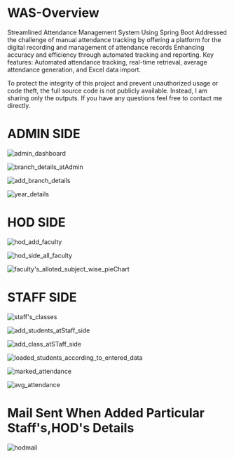 # WAS-Overview

Streamlined Attendance Management System Using Spring Boot
Addressed the challenge of manual attendance tracking by offering a platform for the digital recording and management of attendance records
Enhancing accuracy and efficiency through automated tracking and reporting.
Key features: Automated attendance tracking, real-time retrieval, average attendance generation, and Excel data import.

To protect the integrity of this project and prevent unauthorized usage or code theft, the full source code is not publicly available. Instead, I am sharing only the outputs. If you have any questions feel free to contact me directly.

# ADMIN SIDE
![admin_dashboard](https://github.com/user-attachments/assets/7994d6be-299c-4ba9-ac76-9639827c3318)

![branch_details_atAdmin](https://github.com/user-attachments/assets/48e8e213-b81d-4b3c-a1f9-47576b0a8b54)

![add_branch_details](https://github.com/user-attachments/assets/141c5e9a-05e7-45e6-b010-1025e8a234cd)

![year_details](https://github.com/user-attachments/assets/18c4e613-5266-43d4-9d0c-6d5faceccaba)

# HOD SIDE
![hod_add_faculty](https://github.com/user-attachments/assets/3eb97da7-d59f-49cd-8619-587e2ff3e471)

![hod_side_all_faculty](https://github.com/user-attachments/assets/cd99bbbf-9abd-437a-ac3f-5ee4b5a30310)

![faculty's_alloted_subject_wise_pieChart](https://github.com/user-attachments/assets/0f8db5ad-c461-422c-bf02-6d7d86f8bb0a)

# STAFF SIDE
![staff's_classes](https://github.com/user-attachments/assets/920b34fa-0793-4e3c-acb4-4a23b0916da0)

![add_students_atStaff_side](https://github.com/user-attachments/assets/00a355ab-47a9-4b45-bec6-bc95c3f69528)

![add_class_atSTaff_side](https://github.com/user-attachments/assets/e3261454-d796-45b1-853c-a4e9bff7adc9)

![loaded_students_according_to_entered_data](https://github.com/user-attachments/assets/89ee694a-6fd2-497c-82b7-a30b6e0e6df4)

![marked_attendance](https://github.com/user-attachments/assets/3ac94a9e-3186-496e-ab48-aed1afb1ae87)

![avg_attendance](https://github.com/user-attachments/assets/c3acd7e0-0812-4b16-9189-fad26c9d7d21)

# Mail Sent When Added Particular Staff's,HOD's Details
![hodmail](https://github.com/user-attachments/assets/991cc7b9-6a4e-485c-b54e-2d76268cb50f)

